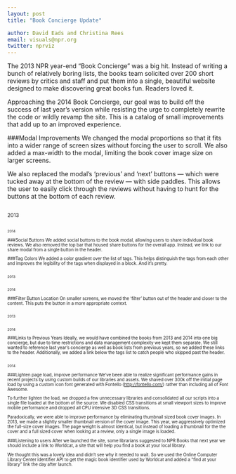 ```yaml
---
layout: post
title: "Book Concierge Update"

author: David Eads and Christina Rees
email: visuals@npr.org
twitter: nprviz
---
```

The 2013 NPR year-end “Book Concierge” was a big hit. Instead of writing a bunch of relatively boring lists, the books team solicited over 200 short reviews by critics and staff and put them into a single, beautiful website designed to make discovering great books fun. Readers loved it.

Approaching the 2014 Book Concierge, our goal was to build off the success of last year’s version while resisting the urge to completely rewrite the code or wildly revamp the site. This is a catalog of small improvements that add up to an improved experience.

###Modal Improvements
We changed the modal proportions so that it fits into a wider range of screen sizes without forcing the user to scroll. We also added a max-width to the modal, limiting the book cover image size on larger screens.

We also replaced the modal’s ‘previous’ and ‘next’ buttons &mdash; which were tucked away at the bottom of the review &mdash; with side paddles. This allows the user to easily click through the reviews without having to hunt for the buttons at the bottom of each review.

<img src="/img/posts/books14-image-size-2013.jpg" alt="">
<p><small>2013<small></p>

<img src="/img/posts/books14-image-size-2014.jpg" alt="">
<p><small>2014</small></p>

###Social Buttons
We added social buttons to the book modal, allowing users to share individual book reviews.
We also removed the top bar that housed share buttons for the overall app. Instead, we link to our share modal from a single button in the header.

###Tag Colors
We added a color gradient over the list of tags. This helps distinguish the tags from each other and improves the legibility of the tags when displayed in a block. And it’s pretty.

<div class="wrapper-image">
    <div class="col">
        <img src="/img/posts/books14-tags-2013.jpg" alt="">
        <p><small>2013</small></p>
    </div>
    <div class="col">
        <img src="/img/posts/books14-tags-2014.jpg" alt="">
        <p><small>2014</small></p>
    </div>
</div>

###Filter Button Location
On smaller screens, we moved the ‘filter’ button out of the header and closer to the content. This puts the button in a more appropriate context.

<div class="wrapper-image">
    <div class="col">
        <img src="/img/posts/books14-filter-2013.jpg" alt="">
        <p><small>2013</small></p>
    </div>
    <div class="col">
        <img src="/img/posts/books14-filter-2014.jpg" alt="">
        <p><small>2014</small></p>
    </div>
</div>

###Links to Previous Years
Ideally, we would have combined the books from 2013 and 2014 into one big concierge, but due to time restrictions and data management complexity we kept them separate. We still wanted to reference last year’s concierge as well as book lists from previous years, so we added these links to the header. Additionally, we added a link below the tags list to catch people who skipped past the header. 

<img src="/img/posts/books14-links-2014.jpg" alt="">
<p><small>2014</small></p>


###Lighten page load, improve performance
We’ve been able to realize significant performance gains in recent projects by using custom builds of our libraries and assets. We shaved over 300k off the initial page load by using a custom icon font generated with Fontello (http://fontello.com/) rather than including all of Font Awesome.

To further lighten the load, we dropped a few unnecessary libraries and consolidated all our scripts into a single file loaded at the bottom of the source. We disabled CSS transitions at small viewport sizes to improve mobile performance and dropped all CPU intensive 3D CSS transitions.

Paradoxically, we were able to improve performance by eliminating thumbnail sized book cover images. In 2013, we made a slightly smaller thumbnail version of the cover image. This year, we aggressively optimized the full-size cover images. The page weight is almost identical, but instead of loading a thumbnail for the the cover and a full sized cover when looking at a review, only a single image is loaded.

###Listening to users
After we launched the site, some librarians suggested to NPR Books that next year we should include a link to Worldcat, a site that will help you find a book at your local library.

We thought this was a lovely idea and didn’t see why it needed to wait.  So we used the Online Computer Library Center identifier API to get the magic book identifier used by Worldcat and added a “find at your library” link the day after launch. 

